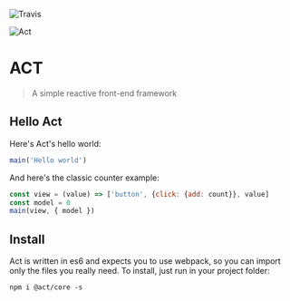![Travis](https://travis-ci.org/joaomilho/act.svg)

![Act](https://raw.githubusercontent.com/joaomilho/act/master/docs/logo.png)

# ACT

> A simple reactive front-end framework

## Hello Act

Here's Act's hello world:

```js
main('Hello world')
```

And here's the classic counter example:

```js
const view = (value) => ['button', {click: {add: count}}, value]
const model = 0
main(view, { model })
```

## Install

Act is written in es6 and expects you to use webpack, so you can import only
the files you really need. To install, just run in your project folder:

```shell
npm i @act/core -s
```
